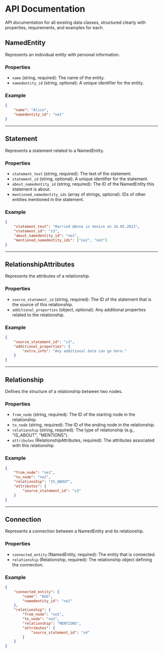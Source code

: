 # API Documentation

API documentation for all existing data classes, structured clearly with properties, requirements, and examples for each.

## NamedEntity

Represents an individual entity with personal information.

### Properties
- `name` (string, required): The name of the entity.
- `namedentity_id` (string, optional): A unique identifier for the entity.

### Example
```json
{
    "name": "Alice",
    "namedentity_id": "ne1"
}
```

---

## Statement

Represents a statement related to a NamedEntity.

### Properties
- `statement_text` (string, required): The text of the statement.
- `statement_id` (string, optional): A unique identifier for the statement.
- `about_namedentity_id` (string, required): The ID of the NamedEntity this statement is about.
- `mentioned_namedentity_ids` (array of strings, optional): IDs of other entities mentioned in the statement.

### Example
```json
{
    "statement_text": "Married @Anna in Venice on 26.05.2023",
    "statement_id": "s3",
    "about_namedentity_id": "ne1",
    "mentioned_namedentity_ids": ["ne2", "ne3"]
}
```

---

## RelationshipAttributes

Represents the attributes of a relationship.

### Properties
- `source_statement_id` (string, required): The ID of the statement that is the source of this relationship.
- `additional_properties` (object, optional): Any additional properties related to the relationship.

### Example
```json
{
    "source_statement_id": "s3",
    "additional_properties": {
        "extra_info": "Any additional data can go here."
    }
}
```

---

## Relationship

Defines the structure of a relationship between two nodes.

### Properties
- `from_node` (string, required): The ID of the starting node in the relationship.
- `to_node` (string, required): The ID of the ending node in the relationship.
- `relationship` (string, required): The type of relationship (e.g., "IS_ABOUT", "MENTIONS").
- `attributes` (RelationshipAttributes, required): The attributes associated with this relationship.

### Example
```json
{
    "from_node": "ne1",
    "to_node": "ne2",
    "relationship": "IS_ABOUT",
    "attributes": {
        "source_statement_id": "s3"
    }
}
```

---

## Connection

Represents a connection between a NamedEntity and its relationship.

### Properties
- `connected_entity` (NamedEntity, required): The entity that is connected.
- `relationship` (Relationship, required): The relationship object defining the connection.

### Example
```json
{
    "connected_entity": {
        "name": "Bob",
        "namedentity_id": "ne2"
    },
    "relationship": {
        "from_node": "ne1",
        "to_node": "ne2",
        "relationship": "MENTIONS",
        "attributes": {
            "source_statement_id": "s4"
        }
    }
}
```